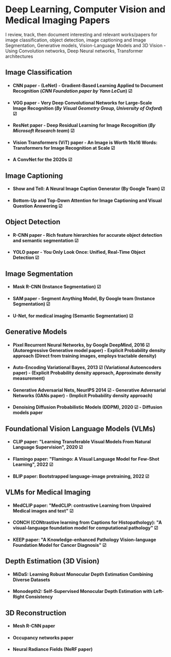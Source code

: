 # Deep Learning, Computer Vision and Medical Imaging Papers
I review, track, then document interesting and relevant works/papers for image classification, object detection, image captioning and Image Segmentation, Generative models, Vision-Language Models and 3D Vision - Using Convolution networks, Deep Neural networks, Transformer architectures

## Image Classification
- #### CNN paper - (LeNet) - Gradient-Based Learning Applied to Document Recognition (_CNN Foundation paper by Yann LeCun_) ☑
- #### VGG paper - Very Deep Convolutional Networks for Large-Scale Image Recognition (_By Visual Geometry Group, University of Oxford_) ☑
- #### ResNet paper - Deep Residual Learning for Image Recognition (_By Microsoft Research team_) ☑
- #### Vision Transformers (ViT) paper - An Image is Worth 16x16 Words: Transformers for Image Recognition at Scale ☑
- #### A ConvNet for the 2020s ☑
  

## Image Captioning
- #### Show and Tell: A Neural Image Caption Generator (By Google Team) ☑
- #### Bottom-Up and Top-Down Attention for Image Captioning and Visual Question Answering ☑


## Object Detection
- #### R-CNN paper - Rich feature hierarchies for accurate object detection and semantic segmentation ☑
- #### YOLO paper - You Only Look Once: Unified, Real-Time Object Detection ☑


## Image Segmentation
- #### Mask R-CNN (Instance Segmentation) ☑
- #### SAM paper - Segment Anything Model, By Google team (Instance Segmentation) ☑
- #### U-Net, for medical imaging (Semantic Segmentation) ☑


## Generative Models
- #### Pixel Recurrent Neural Networks, by Google DeepMind, 2016 ☑ (Autoregressive Generative model paper) - Explicit Probability density approach (Direct from training images, employs tractable density)
- #### Auto-Encoding Variational Bayes, 2013 ☑ (Variational Autoencoders paper) - (Explicit Probability density approach, Approximate density measurement)
- #### Generative Adversarial Nets, NeurIPS 2014 ☑ - Generative Adversarial Networks (GANs paper) - (Implicit Probability density approach)
- #### Denoising Diffusion Probabilistic Models (DDPM), 2020 ☑ - Diffusion models paper


## Foundational Vision Language Models (VLMs)
- #### CLIP paper: "Learning Transferable Visual Models From Natural Language Supervision", 2020 ☑
- #### Flamingo paper: "Flamingo: A Visual Language Model for Few-Shot Learning", 2022 ☑
- #### BLIP paper: Bootstrapped language-image pretraining, 2022 ☑


## VLMs for Medical Imaging
- #### MedCLIP paper: "MedCLIP: contrastive Learning from Unpaired Medical images and text" ☑
- #### CONCH (CONtrastive learning from Captions for Histopathology): "A visual-language foundation model for computational pathology" ☑
- #### KEEP paper: "A Knowledge-enhanced Pathology Vision-language Foundation Model for Cancer Diagnosis" ☑


## Depth Estimation (3D Vision)
- #### MiDaS: Learning Robust Monocular Depth Estimation Combining Diverse Datasets
- #### Monodepth2: Self-Supervised Monocular Depth Estimation with Left-Right Consistency


## 3D Reconstruction
- #### Mesh R-CNN paper
- #### Occupancy networks paper
- #### Neural Radiance Fields (NeRF paper)

  
